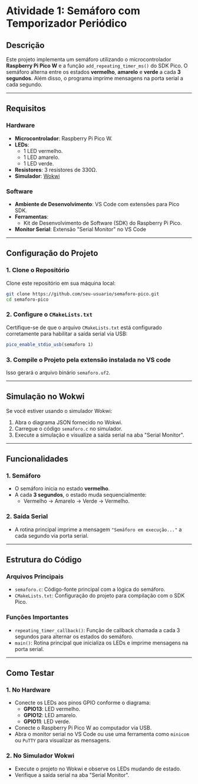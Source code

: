 

# Atividade 1: Semáforo com Temporizador Periódico

## Descrição
Este projeto implementa um semáforo utilizando o microcontrolador **Raspberry Pi Pico W** e a função `add_repeating_timer_ms()` do SDK Pico. O semáforo alterna entre os estados **vermelho**, **amarelo** e **verde** a cada **3 segundos**. Além disso, o programa imprime mensagens na porta serial a cada segundo.

---
## Requisitos

### Hardware
- **Microcontrolador**: Raspberry Pi Pico W.
- **LEDs**:
  - 1 LED vermelho.
  - 1 LED amarelo.
  - 1 LED verde.
- **Resistores**: 3 resistores de 330Ω.
- **Simulador**: [Wokwi](https://wokwi.com/)

### Software
- **Ambiente de Desenvolvimento**: VS Code com extensões para Pico SDK.
- **Ferramentas**:
  - Kit de Desenvolvimento de Software (SDK) do Raspberry Pi Pico.
- **Monitor Serial**: Extensão "Serial Monitor" no VS Code

---

## Configuração do Projeto

### 1. Clone o Repositório
Clone este repositório em sua máquina local:

```bash
git clone https://github.com/seu-usuario/semaforo-pico.git
cd semaforo-pico
```

### 2. Configure o `CMakeLists.txt`
Certifique-se de que o arquivo `CMakeLists.txt` está configurado corretamente para habilitar a saída serial via USB:

```cmake
pico_enable_stdio_usb(semaforo 1)
```

### 3. Compile o Projeto pela extensão instalada no VS code

Isso gerará o arquivo binário `semaforo.uf2`.

---

## Simulação no Wokwi

Se você estiver usando o simulador Wokwi:
1. Abra o diagrama JSON fornecido no Wokwi.
2. Carregue o código `semaforo.c` no simulador.
3. Execute a simulação e visualize a saída serial na aba "Serial Monitor".

---

## Funcionalidades

### 1. Semáforo
- O semáforo inicia no estado **vermelho**.
- A cada **3 segundos**, o estado muda sequencialmente:
  - Vermelho → Amarelo → Verde → Vermelho.

### 2. Saída Serial
- A rotina principal imprime a mensagem `"Semáforo em execução..."` a cada segundo via porta serial.

---

## Estrutura do Código

### Arquivos Principais
- `semaforo.c`: Código-fonte principal com a lógica do semáforo.
- `CMakeLists.txt`: Configuração do projeto para compilação com o SDK Pico.

### Funções Importantes
- `repeating_timer_callback()`: Função de callback chamada a cada 3 segundos para alternar os estados do semáforo.
- `main()`: Rotina principal que inicializa os LEDs e imprime mensagens na porta serial.

---

## Como Testar

### 1. No Hardware
- Conecte os LEDs aos pinos GPIO conforme o diagrama:
  - **GPIO13**: LED vermelho.
  - **GPIO12**: LED amarelo.
  - **GPIO11**: LED verde.
- Conecte o Raspberry Pi Pico W ao computador via USB.
- Abra o monitor serial no VS Code ou use uma ferramenta como `minicom` ou `PuTTY` para visualizar as mensagens.

### 2. No Simulador Wokwi
- Execute o projeto no Wokwi e observe os LEDs mudando de estado.
- Verifique a saída serial na aba "Serial Monitor".
